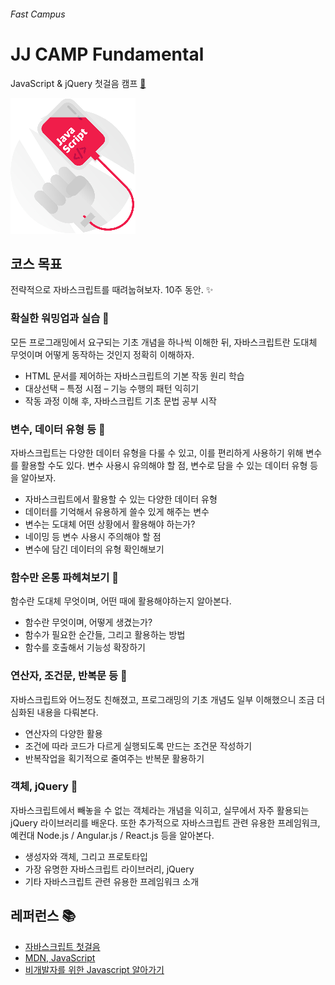 ###### Fast Campus

# JJ CAMP Fundamental

JavaScript & jQuery 첫걸음 캠프 [:link:](http://www.fastcampus.co.kr/dev_camp_jstb)

[![](ASSETS/course-cover.png)](http://www.fastcampus.co.kr/dev_camp_jstb)

## 코스 목표

전략적으로 자바스크립트를 때려눕혀보자. 10주 동안. :sparkles:

### 확실한 워밍업과 실습 :first_quarter_moon_with_face:

모든 프로그래밍에서 요구되는 기초 개념을 하나씩 이해한 뒤, 자바스크립트란 도대체 무엇이며 어떻게 동작하는 것인지 정확히 이해하자.

- HTML 문서를 제어하는 자바스크립트의 기본 작동 원리 학습
- 대상선택 – 특정 시점 – 기능 수행의 패턴 익히기
- 작동 과정 이해 후, 자바스크립트 기초 문법 공부 시작

### 변수, 데이터 유형 등 :first_quarter_moon_with_face:

자바스크립트는 다양한 데이터 유형을 다룰 수 있고, 이를 편리하게 사용하기 위해 변수를 활용할 수도 있다. 변수 사용시 유의해야 할 점, 변수로 담을 수 있는 데이터 유형 등을 알아보자.

- 자바스크립트에서 활용할 수 있는 다양한 데이터 유형
- 데이터를 기억해서 유용하게 쓸수 있게 해주는 변수
- 변수는 도대체 어떤 상황에서 활용해야 하는가?
- 네이밍 등 변수 사용시 주의해야 할 점
- 변수에 담긴 데이터의 유형 확인해보기

### 함수만 온통 파헤쳐보기 :first_quarter_moon_with_face:

함수란 도대체 무엇이며, 어떤 때에 활용해야하는지 알아본다.

- 함수란 무엇이며, 어떻게 생겼는가?
- 함수가 필요한 순간들, 그리고 활용하는 방법
- 함수를 호출해서 기능성 확장하기

### 연산자, 조건문, 반복문 등 :first_quarter_moon_with_face:

자바스크립트와 어느정도 친해졌고, 프로그래밍의 기초 개념도 일부 이해했으니 조금 더 심화된 내용을 다뤄본다.

- 연산자의 다양한 활용
- 조건에 따라 코드가 다르게 실행되도록 만드는 조건문 작성하기
- 반복작업을 획기적으로 줄여주는 반복문 활용하기

### 객체, jQuery :first_quarter_moon_with_face:

자바스크립트에서 빼놓을 수 없는 객체라는 개념을 익히고, 실무에서 자주 활용되는 jQuery 라이브러리를 배운다. 또한 추가적으로 자바스크립트 관련 유용한 프레임워크, 예컨대 Node.js / Angular.js / React.js 등을 알아본다.

- 생성자와 객체, 그리고 프로토타입
- 가장 유명한 자바스크립트 라이브러리, jQuery
- 기타 자바스크립트 관련 유용한 프레임워크 소개

## 레퍼런스 :books:

- [자바스크립트 첫걸음](REFERENCES/README.md)
- [MDN, JavaScript](https://developer.mozilla.org/ko/docs/Web/JavaScript)
- [비개발자를 위한 Javascript 알아가기](http://www.slideshare.net/ibare/javascript-1-33928468?ref=http://m.cafe.daum.net/aspdotnet/5zmE/153?boardType=U&q=D_wmj6O-wN3vs0&)

